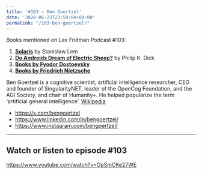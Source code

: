```yaml
---
title: '#103 – Ben Goertzel'
date: '2020-06-23T23:59:00+00:00'
permalink: "/103-ben-goertzel/"
---
```


Books mentioned on Lex Fridman Podcast #103:

1. <b><a href="https://amzn.to/3Uc3qim" target="_blank" rel="sponsored noopener noreferrer">Solaris</a></b> by Stanisław Lem
2. <b><a href="https://amzn.to/3F57D2Q" target="_blank" rel="sponsored noopener noreferrer">Do Androids Dream of Electric Sheep?</a></b> by Philip K. Dick
3. <b><a href="https://amzn.to/3VwM0hg" target="_blank" rel="sponsored noopener noreferrer">Books by Fyodor Dostoevsky</a></b>
4. <b><a href="https://amzn.to/3VcBHiD" target="_blank" rel="sponsored noopener noreferrer">Books by Friedrich Nietzsche</a></b>

<!--more-->

Ben Goertzel is a cognitive scientist, artificial intelligence researcher, CEO and founder of SingularityNET, leader of the OpenCog Foundation, and the AGI Society, and chair of Humanity+. He helped popularize the term ‘artificial general intelligence’. <a href="https://en.wikipedia.org/wiki/Ben_Goertzel" target="_blank">Wikipedia</a>

- <a href="https://x.com/bengoertzel" target="_blank">https://x.com/bengoertzel</a>
- <a href="https://www.linkedin.com/in/bengoertzel/" target="_blank">https://www.linkedin.com/in/bengoertzel/</a>
- <a href="https://www.instagram.com/bengoertzel/" target="_blank">https://www.instagram.com/bengoertzel/</a>

- - - - - -

## Watch or listen to episode #103

<https://www.youtube.com/watch?v=OpSmCKe27WE>